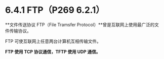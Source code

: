 # 6.4.1 FTP（P269 6.2.1）

**文件传送协议 FTP（File Tramsfer Protocol）**曾是互联网上使用最广泛的文件传输协议。

FTP 可使互联网上任意两台计算机互相传输文件。

**FTP 使用 TCP 协议通信，TFTP 使用 UDP 通信。**